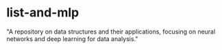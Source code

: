 # list-and-mlp
"A repository on data structures and their applications, focusing on neural networks and deep learning for data analysis."
